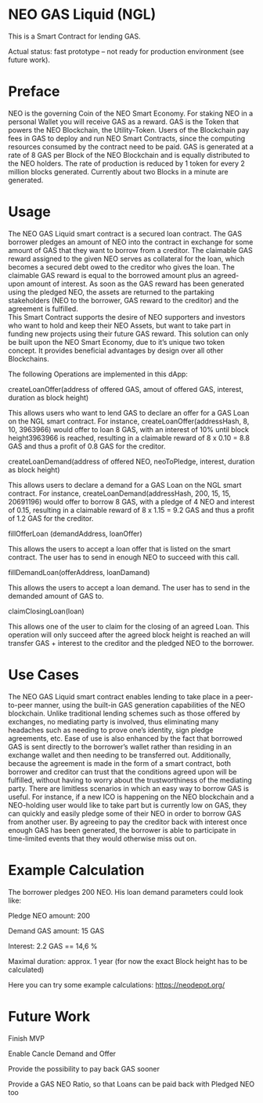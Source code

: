 # NEO GAS Liquid (NGL)
This is a Smart Contract for lending GAS.

Actual status: fast prototype – not ready for production environment (see future work). 

# Preface
NEO is the governing Coin of the NEO Smart Economy. For staking NEO in a personal Wallet you will receive GAS as a reward. GAS is the Token that powers the NEO Blockchain, the Utility-Token. Users of the Blockchain pay fees in GAS to deploy and run NEO Smart Contracts, since the computing resources consumed by the contract need to be paid.  GAS is generated at a rate of 8 GAS per Block of the NEO Blockchain and is equally distributed to the NEO holders. The rate of production is reduced by 1 token for every 2 million blocks generated. Currently about two Blocks in a minute are generated.   

# Usage
The NEO GAS Liquid smart contract is a secured loan contract.  The GAS borrower pledges an amount of NEO into the contract in exchange for some amount of GAS that they want to borrow from a creditor. The claimable GAS reward assigned to the given NEO serves as collateral for the loan, which becomes a secured debt owed to the creditor who gives the loan. The claimable GAS reward is equal to the borrowed amount plus an agreed-upon amount of interest. As soon as the GAS reward has been generated using the pledged NEO, the assets are returned to the partaking stakeholders (NEO to the borrower, GAS reward to the creditor) and the agreement is fulfilled.   
This Smart Contract supports the desire of NEO supporters and investors who want to hold and keep their NEO Assets, but want to take part in funding new projects using their future GAS reward. This solution can only be built upon the NEO Smart Economy, due to it’s unique two token concept. It provides beneficial advantages by design over all other Blockchains.     
 
The following Operations are implemented in this dApp:


createLoanOffer(address of offered GAS, amout of offered GAS, interest, duration as block height)

This allows users who want to lend GAS to declare an offer for a GAS Loan on the NGL smart contract.
For instance, createLoanOffer(addressHash, 8, 10, 3963966) would offer to loan 8 GAS, with an interest of 10% until block height3963966 is reached, resulting in a claimable reward of 8 x 0.10 = 8.8 GAS and thus a profit of 0.8 GAS for the creditor.


createLoanDemand(address of offered NEO, neoToPledge, interest, duration as block height)

This allows users to declare a demand for a GAS Loan on the NGL smart contract.
For instance, createLoanDemand(addressHash, 200, 15, 15, 20691196) would offer to borrow 8 GAS, with a pledge of 4 NEO and interest of 0.15, resulting in a claimable reward of 8 x 1.15 = 9.2 GAS and thus a profit of 1.2 GAS for the creditor.


fillOfferLoan (demandAddress, loanOffer)

This allows the users to accept a loan offer that is listed on the smart contract. The user has to send in enough NEO to succeed with this call. 


fillDemandLoan(offerAddress, loanDamand)

This allows the users to accept a loan demand. The user has to send in the demanded amount of GAS to. 


claimClosingLoan(loan)

This allows one of the user to claim for the closing of an agreed Loan. This operation will only succeed after the agreed block height is reached an will transfer GAS + interest to the creditor and the pledged NEO to the borrower.  

# Use Cases
The NEO GAS Liquid smart contract enables lending to take place in a peer-to-peer manner, using the built-in GAS generation capabilities of the NEO blockchain. Unlike traditional lending schemes such as those offered by exchanges, no mediating party is involved, thus eliminating many headaches such as needing to prove one’s identity, sign pledge agreements, etc. Ease of use is also enhanced by the fact that borrowed GAS is sent directly to the borrower’s wallet rather than residing in an exchange wallet and then needing to be transferred out. Additionally, because the agreement is made in the form of a smart contract, both borrower and creditor can trust that the conditions agreed upon will be fulfilled, without having to worry about the trustworthiness of the mediating party.
There are limitless scenarios in which an easy way to borrow GAS is useful. For instance, if a new ICO is happening on the NEO blockchain and a NEO-holding user would like to take part but is currently low on GAS, they can quickly and easily pledge some of their NEO in order to borrow GAS from another user. By agreeing to pay the creditor back with interest once enough GAS has been generated, the borrower is able to participate in time-limited events that they would otherwise miss out on.


# Example Calculation

The borrower pledges 200 NEO. 
His loan demand parameters could look like:

Pledge NEO amount: 200

Demand GAS amount: 15 GAS

Interest: 2.2 GAS == 14,6 %

Maximal duration: approx. 1 year (for now the exact Block height has to be calculated)

Here you can try some example calculations:  https://neodepot.org/

# Future Work

Finish MVP

Enable Cancle Demand and Offer

Provide the possibility to pay back GAS sooner

Provide a GAS NEO Ratio, so that Loans can be paid back with Pledged NEO too



